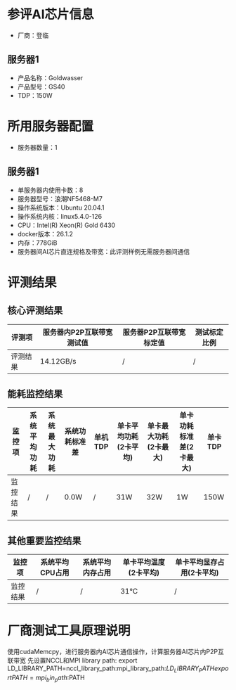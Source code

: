 # 参评AI芯片信息

* 厂商：登临

## 服务器1

- 产品名称：Goldwasser
- 产品型号：GS40
- TDP：150W

# 所用服务器配置

* 服务器数量：1

## 服务器1

* 单服务器内使用卡数：8
* 服务器型号：浪潮NF5468-M7
* 操作系统版本：Ubuntu 20.04.1 
* 操作系统内核：linux5.4.0-126
* CPU：Intel(R) Xeon(R) Gold 6430
* docker版本：26.1.2
* 内存：778GiB
* 服务器间AI芯片直连规格及带宽：此评测样例无需服务器间通信

# 评测结果

## 核心评测结果

| 评测项  | 服务器内P2P互联带宽测试值    | 服务器P2P互联带宽标定值 | 测试标定比例 |
| ---- | ----------- | -------- | ------ |
| 评测结果 | 14.12GB/s | / | /  |

## 能耗监控结果

| 监控项  | 系统平均功耗  | 系统最大功耗  | 系统功耗标准差 | 单机TDP | 单卡平均功耗(2卡平均) | 单卡最大功耗(2卡最大) | 单卡功耗标准差(2卡最大) | 单卡TDP |
| ---- | ------- | ------- | ------- | ----- | ------- | ------ | ------- | ----- |
| 监控结果 | / | / | 0.0W    | /     | 31W | 32W | 1W   | 150W  |

## 其他重要监控结果

| 监控项  | 系统平均CPU占用 | 系统平均内存占用 | 单卡平均温度(2卡平均) | 单卡平均显存占用(2卡平均) |
| ---- | --------- | -------- | ------- | -------- |
| 监控结果 | /    | /   | 31°C | /  |

# 厂商测试工具原理说明

使用cudaMemcpy，进行服务器内AI芯片通信操作，计算服务器AI芯片内P2P互联带宽
先设置NCCL和MPI library path:
export LD_LIBRARY_PATH=nccl_library_path:mpi_library_path:$LD_LIBRARY_PATH
export PATH=mpi_bin_path:$PATH
